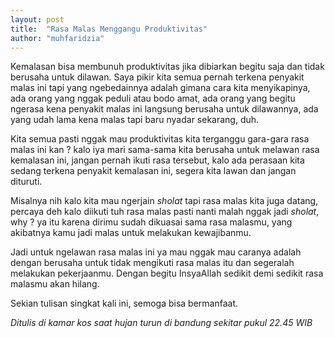 ```yaml
---
layout: post
title:  "Rasa Malas Menggangu Produktivitas"
author: "muhfaridzia"
---
```


Kemalasan bisa membunuh produktivitas jika dibiarkan begitu saja dan tidak berusaha untuk dilawan. Saya pikir kita semua pernah terkena penyakit malas ini tapi yang ngebedainnya adalah gimana cara kita menyikapinya, ada orang yang nggak peduli atau bodo amat, ada orang yang begitu ngerasa kena penyakit malas ini langsung berusaha untuk dilawannya, ada yang udah lama kena malas tapi baru nyadar sekarang, duh.

Kita semua pasti nggak mau produktivitas kita terganggu gara-gara rasa malas ini kan ? kalo iya mari sama-sama kita berusaha untuk melawan rasa kemalasan ini, jangan pernah ikuti rasa tersebut, kalo ada perasaan kita sedang terkena penyakit kemalasan ini, segera kita lawan dan jangan dituruti.

Misalnya nih kalo kita mau ngerjain *sholat* tapi rasa malas kita juga datang, percaya deh kalo diikuti tuh rasa malas pasti nanti malah nggak jadi *sholat*, why ? ya itu karena dirimu sudah dikuasai sama rasa malasmu, yang akibatnya kamu jadi malas untuk melakukan kewajibanmu. 

Jadi untuk ngelawan rasa malas ini ya mau nggak mau caranya adalah dengan berusaha untuk tidak mengikuti rasa malas itu dan segeralah melakukan pekerjaanmu. Dengan begitu InsyaAllah sedikit demi sedikit rasa malasmu akan hilang.

Sekian tulisan singkat kali ini, semoga bisa bermanfaat.

*Ditulis di kamar kos saat hujan turun di bandung sekitar pukul 22.45 WIB*



